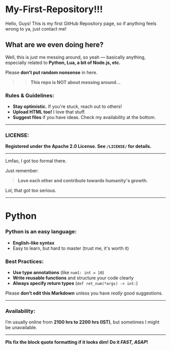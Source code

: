 # My-First-Repository!!!

Hello, Guys! This is my first GitHub Repository page, so if anything feels wrong to ya, just contact me!

## What are we even doing here?  
Well, this is just me messing around, so yeah — basically anything, especially related to **Python, Lua, a bit of Node.js, etc.**  

Please **don't put random nonsense** in here.  
>> **This repo is NOT about messing around...**  

### Rules & Guidelines:  
- **Stay optimistic.** If you're stuck, reach out to others!  
- **Upload HTML too!** I love that stuff.  
- **Suggest files** if you have ideas. Check my availability at the bottom.  

---

### **LICENSE:**  
**Registered under the Apache 2.0 License. See `/LICENSE/` for details.**  

---

Lmfao, I got too formal there.  

Just remember:  
> **Love each other and contribute towards humanity's growth.**  

Lol, that got too serious.  

---

# **Python**  
### Python is an easy language:  
- **English-like syntax**  
- Easy to learn, but hard to master (trust me, it's worth it)  

### Best Practices:  
- **Use type annotations** (like `num1: int = 10`)  
- **Write reusable functions** and structure your code clearly  
- **Always specify return types** (`def ret_num(*args) -> int:`)  

Please **don’t edit this Markdown** unless you have *really* good suggestions.  

---

### **Availability:**  
I’m usually online from **2100 hrs to 2200 hrs (IST)**, but sometimes I might be unavailable.  

---

**Pls fix the block quote formatting if it looks dim! Do it *FAST, ASAP*!**
